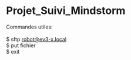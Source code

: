 # Projet_Suivi_Mindstorm

Commandes utiles: <br>
 <br>$ sftp robot@ev3-x.local
 <br>$ put fichier
 <br>$ exit
